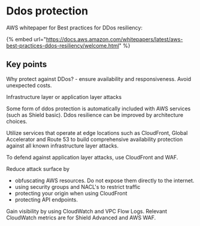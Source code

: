 # Ddos protection

AWS whitepaper for Best practices for DDos resiliency:

{% embed url="https://docs.aws.amazon.com/whitepapers/latest/aws-best-practices-ddos-resiliency/welcome.html" %}

## Key points

Why protect against DDos? - ensure availability and responsiveness. Avoid unexpected costs.

Infrastructure layer or application layer attacks&#x20;

Some form of ddos protection is automatically included with AWS services (such as Shield basic). Ddos resilience can be improved by architecture choices.&#x20;

Utilize services that operate at edge locations such as CloudFront, Global Accelerator and Route 53 to build comprehensive availability protection against all known infrastructure layer attacks.&#x20;

To defend against application layer attacks, use CloudFront and WAF.&#x20;

Reduce attack surface by

* obfuscating AWS resources. Do not expose them directly to the internet.&#x20;
* using security groups and NACL's to restrict traffic&#x20;
* protecting your origin when using CloudFront&#x20;
* protecting API endpoints.

Gain visibility by using CloudWatch and VPC Flow Logs. Relevant CloudWatch metrics are for Shield Advanced and AWS WAF.
